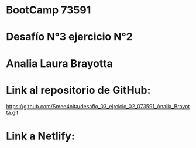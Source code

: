 # BootCamp 73591
# Desafío N°3 ejercicio N°2
# Analia Laura Brayotta

# Link al repositorio de GitHub:
https://github.com/Smee4nita/desafio_03_ejrcicio_02_073591_Analia_Brayotta.git
# Link a Netlify: